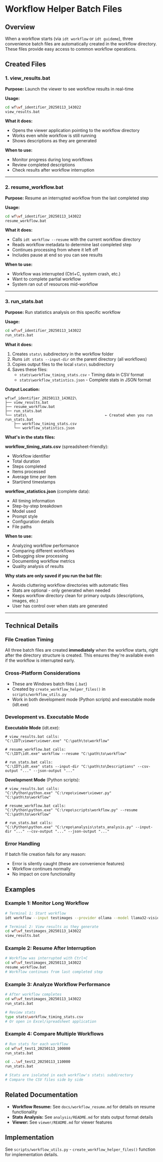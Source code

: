# Workflow Helper Batch Files

## Overview
When a workflow starts (via `idt workflow` or `idt guideme`), three convenience batch files are automatically created in the workflow directory. These files provide easy access to common workflow operations.

## Created Files

### 1. view_results.bat
**Purpose:** Launch the viewer to see workflow results in real-time

**Usage:**
```bash
cd wf\wf_identifier_20250113_143022
view_results.bat
```

**What it does:**
- Opens the viewer application pointing to the workflow directory
- Works even while workflow is still running
- Shows descriptions as they are generated

**When to use:**
- Monitor progress during long workflows
- Review completed descriptions
- Check results after workflow interruption

---

### 2. resume_workflow.bat
**Purpose:** Resume an interrupted workflow from the last completed step

**Usage:**
```bash
cd wf\wf_identifier_20250113_143022
resume_workflow.bat
```

**What it does:**
- Calls `idt workflow --resume` with the current workflow directory
- Reads workflow metadata to determine last completed step
- Continues processing from where it left off
- Includes pause at end so you can see results

**When to use:**
- Workflow was interrupted (Ctrl+C, system crash, etc.)
- Want to complete partial workflow
- System ran out of resources mid-workflow

---

### 3. run_stats.bat
**Purpose:** Run statistics analysis on this specific workflow

**Usage:**
```bash
cd wf\wf_identifier_20250113_143022
run_stats.bat
```

**What it does:**
1. Creates `stats\` subdirectory in the workflow folder
2. Runs `idt stats --input-dir` on the parent directory (all workflows)
3. Copies output files to the local `stats\` subdirectory
4. Saves these files:
   - `stats\workflow_timing_stats.csv` - Timing data in CSV format
   - `stats\workflow_statistics.json` - Complete stats in JSON format

**Output Location:**
```
wf\wf_identifier_20250113_143022\
├── view_results.bat
├── resume_workflow.bat
├── run_stats.bat
└── stats\                                    ← Created when you run run_stats.bat
    ├── workflow_timing_stats.csv
    └── workflow_statistics.json
```

**What's in the stats files:**

**workflow_timing_stats.csv** (spreadsheet-friendly):
- Workflow identifier
- Total duration
- Steps completed
- Items processed
- Average time per item
- Start/end timestamps

**workflow_statistics.json** (complete data):
- All timing information
- Step-by-step breakdown
- Model used
- Prompt style
- Configuration details
- File paths

**When to use:**
- Analyzing workflow performance
- Comparing different workflows
- Debugging slow processing
- Documenting workflow metrics
- Quality analysis of results

**Why stats are only saved if you run the bat file:**
- Avoids cluttering workflow directories with automatic files
- Stats are optional - only generated when needed
- Keeps workflow directory clean for primary outputs (descriptions, images, etc.)
- User has control over when stats are generated

---

## Technical Details

### File Creation Timing
All three batch files are created **immediately** when the workflow starts, right after the directory structure is created. This ensures they're available even if the workflow is interrupted early.

### Cross-Platform Considerations
- These are Windows batch files (`.bat`)
- Created by `create_workflow_helper_files()` in `scripts/workflow_utils.py`
- Work in both development mode (Python scripts) and executable mode (idt.exe)

### Development vs. Executable Mode

**Executable Mode** (idt.exe):
```batch
# view_results.bat calls:
"C:\IDT\viewer\viewer.exe" "C:\path\to\workflow"

# resume_workflow.bat calls:
"C:\IDT\idt.exe" workflow --resume "C:\path\to\workflow"

# run_stats.bat calls:
"C:\IDT\idt.exe" stats --input-dir "C:\path\to\Descriptions" --csv-output "..." --json-output "..."
```

**Development Mode** (Python scripts):
```batch
# view_results.bat calls:
"C:\Python\python.exe" "C:\repo\viewer\viewer.py" "C:\path\to\workflow"

# resume_workflow.bat calls:
"C:\Python\python.exe" "C:\repo\scripts\workflow.py" --resume "C:\path\to\workflow"

# run_stats.bat calls:
"C:\Python\python.exe" "C:\repo\analysis\stats_analysis.py" --input-dir "..." --csv-output "..." --json-output "..."
```

### Error Handling
If batch file creation fails for any reason:
- Error is silently caught (these are convenience features)
- Workflow continues normally
- No impact on core functionality

## Examples

### Example 1: Monitor Long Workflow
```bash
# Terminal 1: Start workflow
idt workflow --input testimages --provider ollama --model llama32-vision

# Terminal 2: View results as they generate
cd wf\wf_testimages_20250113_143022
view_results.bat
```

### Example 2: Resume After Interruption
```bash
# Workflow was interrupted with Ctrl+C
cd wf\wf_testimages_20250113_143022
resume_workflow.bat
# Workflow continues from last completed step
```

### Example 3: Analyze Workflow Performance
```bash
# After workflow completes
cd wf\wf_testimages_20250113_143022
run_stats.bat

# Review stats
type stats\workflow_timing_stats.csv
# Or open in Excel/spreadsheet application
```

### Example 4: Compare Multiple Workflows
```bash
# Run stats for each workflow
cd wf\wf_test1_20250113_100000
run_stats.bat

cd ..\wf_test2_20250113_110000
run_stats.bat

# Stats are isolated in each workflow's stats\ subdirectory
# Compare the CSV files side by side
```

## Related Documentation
- **Workflow Resume:** See `docs/workflow_resume.md` for details on resume functionality
- **Stats Analysis:** See `analysis/README.md` for stats output format details
- **Viewer:** See `viewer/README.md` for viewer features

## Implementation
See `scripts/workflow_utils.py` - `create_workflow_helper_files()` function for implementation details.

